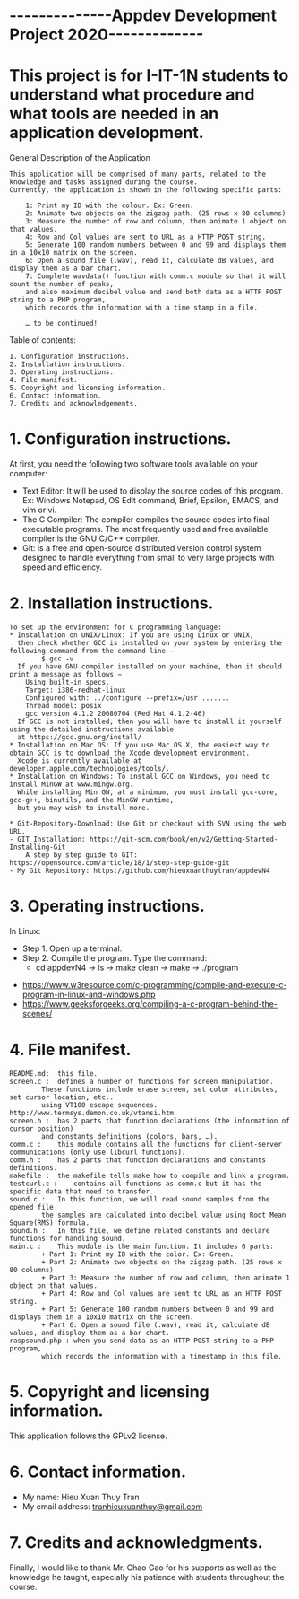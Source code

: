 #  --------------Appdev Development Project 2020-------------

# This project is for I-IT-1N students to understand what procedure and what tools are needed in an application development.

General Description of the Application

	This application will be comprised of many parts, related to the knowledge and tasks assigned during the course.
	Currently, the application is shown in the following specific parts:
	
		1: Print my ID with the colour. Ex: Green.
		2: Animate two objects on the zigzag path. (25 rows x 80 columns)
		3: Measure the number of row and column, then animate 1 object on that values.
		4: Row and Col values are sent to URL as a HTTP POST string.
		5: Generate 100 random numbers between 0 and 99 and displays them in a 10x10 matrix on the screen.
		6: Open a sound file (.wav), read it, calculate dB values, and display them as a bar chart.
		7: Complete wavdata() function with comm.c module so that it will count the number of peaks, 
		and also maximum decibel value and send both data as a HTTP POST string to a PHP program, 
		which records the information with a time stamp in a file.
	
		… to be continued!

Table of contents:

	1. Configuration instructions.
	2. Installation instructions.
	3. Operating instructions.
	4. File manifest.
	5. Copyright and licensing information.
	6. Contact information.
	7. Credits and acknowledgements.
	
# 1. Configuration instructions.

At first, you need the following two software tools available on your computer: 
- Text Editor: It will be used to display the source codes of this program. Ex: Windows Notepad, OS Edit command, Brief, Epsilon, EMACS, and vim or vi.
- The C Compiler: The compiler compiles the source codes into final executable programs. The most frequently used and free available compiler is the GNU C/C++ compiler.
- Git: is a free and open-source distributed version control system designed to handle everything from small to very large projects with speed and efficiency.

# 2. Installation instructions.

    To set up the environment for C programming language:
    * Installation on UNIX/Linux: If you are using Linux or UNIX, 
      then check whether GCC is installed on your system by entering the following command from the command line − 
    		$ gcc -v
      If you have GNU compiler installed on your machine, then it should print a message as follows −
		Using built-in specs.
		Target: i386-redhat-linux
		Configured with: ../configure --prefix=/usr .......
		Thread model: posix
		gcc version 4.1.2 20080704 (Red Hat 4.1.2-46)
      If GCC is not installed, then you will have to install it yourself using the detailed instructions available
      at https://gcc.gnu.org/install/
    * Installation on Mac OS: If you use Mac OS X, the easiest way to obtain GCC is to download the Xcode development environment.
      Xcode is currently available at developer.apple.com/technologies/tools/.
    * Installation on Windows: To install GCC on Windows, you need to install MinGW at www.mingw.org.
      While installing Min GW, at a minimum, you must install gcc-core, gcc-g++, binutils, and the MinGW runtime, 
      but you may wish to install more.

    * Git-Repository-Download: Use Git or checkout with SVN using the web URL.
	- GIT Installation: https://git-scm.com/book/en/v2/Getting-Started-Installing-Git
		A step by step guide to GIT: https://opensource.com/article/18/1/step-step-guide-git
	- My Git Repository: https://github.com/hieuxuanthuytran/appdevN4

# 3. Operating instructions.

In Linux: 
* Step 1. Open up a terminal.
* Step 2. Compile the program. Type the command: 
	- cd appdevN4 -> ls -> make clean -> make -> ./program
- https://www.w3resource.com/c-programming/compile-and-execute-c-program-in-linux-and-windows.php
- https://www.geeksforgeeks.org/compiling-a-c-program-behind-the-scenes/

# 4. File manifest.
	
	README.md:	this file.
	screen.c :	defines a number of functions for screen manipulation. 
			These functions include erase screen, set color attributes, set cursor location, etc.. 
			using VT100 escape sequences. http://www.termsys.demon.co.uk/vtansi.htm
	screen.h :	has 2 parts that function declarations (the information of cursor position) 
			and constants definitions (colors, bars, …).
	comm.c :	this module contains all the functions for client-server communications (only use libcurl functions). 
	comm.h :	has 2 parts that function declarations and constants definitions.
	makefile :	the makefile tells make how to compile and link a program.
 	testcurl.c :	contains all functions as comm.c but it has the specific data that need to transfer.
	sound.c :	In this function, we will read sound samples from the opened file 
			the samples are calculated into decibel value using Root Mean Square(RMS) formula. 
 	sound.h :	In this file, we define related constants and declare functions for handling sound.
 	main.c :	This module is the main function. It includes 6 parts:
			+ Part 1: Print my ID with the color. Ex: Green.
			+ Part 2: Animate two objects on the zigzag path. (25 rows x 80 columns)
			+ Part 3: Measure the number of row and column, then animate 1 object on that values.
			+ Part 4: Row and Col values are sent to URL as an HTTP POST string.
			+ Part 5: Generate 100 random numbers between 0 and 99 and displays them in a 10x10 matrix on the screen.
			+ Part 6: Open a sound file (.wav), read it, calculate dB values, and display them as a bar chart.
	raspsound.php :	when you send data as an HTTP POST string to a PHP program, 
			which records the information with a timestamp in this file.

# 5. Copyright and licensing information.

   This application follows the GPLv2 license.
	
# 6. Contact information.

- My name: Hieu Xuan Thuy Tran
- My email address: tranhieuxuanthuy@gmail.com
	
# 7. Credits and acknowledgments.

Finally, I would like to thank Mr. Chao Gao for his supports as well as the knowledge he taught, especially his patience with students throughout the course.
